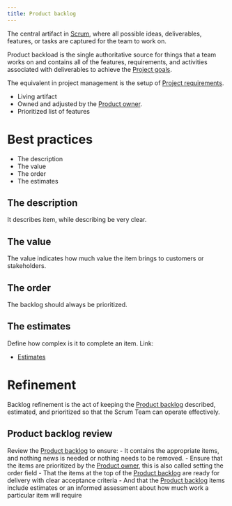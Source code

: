 ```yaml
---
title: Product backlog
---
```

The central artifact in [Scrum](danielesalvatore/project-management/agile-project-management/scrum/scrum.md), where all possible ideas, deliverables, features, or tasks are captured for the team to work on.

Product backload is the single authoritative source for things that a team works on and contains all of the features, requirements, and activities associated with deliverables to achieve the [Project goals](danielesalvatore/project-management/foundations-of-project-management/project-goals.md).

The equivalent in project management is the setup of [Project requirements](danielesalvatore/project-management/foundations-of-project-management/project/project-requirements.md).

- Living artifact
- Owned and adjusted by the [Product owner](danielesalvatore/project-management/agile-project-management/scrum/product-owner.md).
- Prioritized list of features

# Best practices
- The description
- The value
- The order
- The estimates

## The description
 It describes item, while describing be very clear. 
## The value
The value indicates how much value the item brings to customers or stakeholders. 
## The order
The backlog should always be prioritized. 
## The estimates
Define how complex is it to complete an item. 
Link: 
- [Estimates](danielesalvatore/project-management/agile-project-management/scrum/estimates.md)

# Refinement
Backlog refinement is the act of keeping the [Product backlog](danielesalvatore/project-management/agile-project-management/scrum/product-backlog.md) described, estimated, and prioritized so that the Scrum Team can operate effectively.

## Product backlog review
Review the [Product backlog](danielesalvatore/project-management/agile-project-management/scrum/product-backlog.md) to ensure:
	- It contains the appropriate items, and nothing news is needed or nothing needs to be removed.
	- Ensure that the items are prioritized by the [Product owner](danielesalvatore/project-management/agile-project-management/scrum/product-owner.md), this is also called setting the order field
	- That the items at the top of the [Product backlog](danielesalvatore/project-management/agile-project-management/scrum/product-backlog.md) are ready for delivery with clear acceptance criteria
	- And that the [Product backlog](danielesalvatore/project-management/agile-project-management/scrum/product-backlog.md) items include estimates or an informed assessment about how much work a particular item will require
